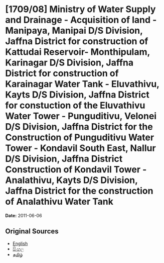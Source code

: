 # [1709/08] Ministry of Water Supply and Drainage - Acquisition of land - Manipaya, Manipai D/S Division, Jaffna District for construction of Kattudai Reservoir- Monthipulam, Karinagar D/S Division, Jaffna District for construction of Karainagar Water Tank - Eluvathivu, Kayts D/S Division, Jaffna District for constuction of the Eluvathivu Water Tower -  Punguditivu, Velonei D/S Division, Jaffna District for the Construction of Punguditivu Water Tower - Kondavil South East, Nallur D/S Division, Jaffna District Construction of Kondavil Tower - Analathivu, Kayts D/S Division, Jaffna District for the construction of Analathivu Water Tank

**Date:** 2011-06-06

## Original Sources

- [English](https://documents.gov.lk/view/extra-gazettes/2011/6/1709-08_E.pdf)
- [සිංහල](https://documents.gov.lk/view/extra-gazettes/2011/6/1709-08_S.pdf)
- [தமிழ்](https://documents.gov.lk/view/extra-gazettes/2011/6/1709-08_T.pdf)
